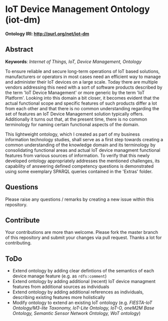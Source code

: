 # IoT Device Management Ontology (iot-dm)

**Ontology IRI: http://purl.org/net/iot-dm**

## Abstract

**Keywords**: *Internet of Things, IoT, Device Management, Ontology*

To ensure reliable and secure long-term operations of IoT based solutions, manufacturers or operators in most cases need an efficient way to manage and administer their IoT devices on a large scale. Today there are multiple vendors addressing this need with a sort of software products described by the term 'IoT Device Management' or more generic by the term 'IoT Platform'. Looking into this domain a bit closer, it becomes evident that the actual functional scope and specific features of such products differ a lot from each other and that there is no common understanding regarding the set of features an IoT Device Management solution typically offers. Additionally it turns out that, at the present time, there is no common terminology for naming certain functional aspects of the domain.

This lightweight ontology, which I created as part of my business information technology studies, shall serve as a first step towards creating a common understanding of the knowledge domain and its terminology by consolidating functional areas and actual IoT device managment functional features from various sources of information. To verify that this newly developed ontology appropriately addresses the mentioned challenges, its capability of answering defined competency questions is demonstrated using some exemplary SPARQL queries contained in the 'Extras' folder.

## Questions
Please raise any questions / remarks by creating a new issue within this repository.

## Contribute
Your contributions are more than welcome. Please fork the master branch of this repository and submit your changes via pull request. Thanks a lot for contributing.

## ToDo
- Extend ontology by adding clear defintions of the semantics of each device manage feature (e.g. as `rdfs:comment`)
- Extend ontology by adding additional (recent) IoT device managment features from additional sources as individuals
- Extend ontology by adding additional references as individuals, describing existing features more holistically
- Modify ontology to extend an existing IoT ontology (e.g. *FIESTA-IoT Ontology/M3-lite Taxonomy, IoT-Lite Ontology, IoT-O, oneM2M Base Ontology, Semantic Sensor Network Ontology, WoT ontology*)